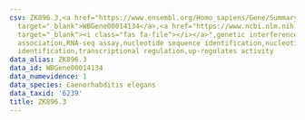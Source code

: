 ```yaml
---
csv: ZK896.3,<a href="https://www.ensembl.org/Homo_sapiens/Gene/Summary?db=core;g=WBGene00014134"
  target="_blank">WBGene00014134</a>,<a href="https://www.ncbi.nlm.nih.gov/pubmed/27496166"
  target="_blank"><i class="fas fa-file"></i></a>",genetic interference,functional
  association,RNA-seq assay,nucleotide sequence identification,nucleotide sequence
  identification,transcriptional regulation,up-regulates activity
data_alias: ZK896.3
data_id: WBGene00014134
data_numevidence: 1
data_species: Caenorhabditis elegans
data_taxid: '6239'
title: ZK896.3
---
```

